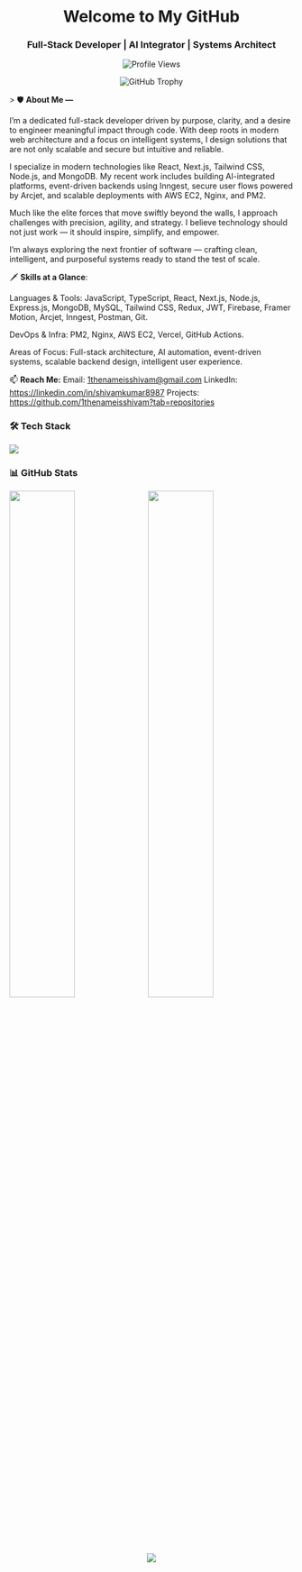 <h1 align="center">Welcome to My GitHub</h1> <h3 align="center">Full-Stack Developer | AI Integrator | Systems Architect</h3> <p align="center"> <img src="https://komarev.com/ghpvc/?username=1thenameisshivam&label=Profile%20views&color=0e75b6&style=flat" alt="Profile Views" /> </p> <p align="center"> <img src="https://github-profile-trophy.vercel.app/?username=1thenameisshivam&theme=tokyonight&margin-w=15&margin-h=15" alt="GitHub Trophy" /> </p>
>
🛡️ <strong>About Me —</strong>

I’m a dedicated full-stack developer driven by purpose, clarity, and a desire to engineer meaningful impact through code. With deep roots in modern web architecture and a focus on intelligent systems, I design solutions that are not only scalable and secure but intuitive and reliable.


I specialize in modern technologies like React, Next.js, Tailwind CSS, Node.js, and MongoDB. My recent work includes building AI-integrated platforms, event-driven backends using Inngest, secure user flows powered by Arcjet, and scalable deployments with AWS EC2, Nginx, and PM2.

Much like the elite forces that move swiftly beyond the walls, I approach challenges with precision, agility, and strategy. I believe technology should not just work — it should inspire, simplify, and empower.

I’m always exploring the next frontier of software — crafting clean, intelligent, and purposeful systems ready to stand the test of scale.

🗡️ <strong>Skills at a Glance</strong>:

Languages & Tools: JavaScript, TypeScript, React, Next.js, Node.js, Express.js, MongoDB, MySQL, Tailwind CSS, Redux, JWT, Firebase, Framer Motion, Arcjet, Inngest, Postman, Git.

DevOps & Infra: PM2, Nginx, AWS EC2, Vercel, GitHub Actions.

Areas of Focus: Full-stack architecture, AI automation, event-driven systems, scalable backend design, intelligent user experience.

📫 <strong>Reach Me:</strong>
Email: 1thenameisshivam@gmail.com
LinkedIn: https://linkedin.com/in/shivamkumar8987
Projects: https://github.com/1thenameisshivam?tab=repositories

<h3>🛠️ Tech Stack</h3> <p align="left"> <img src="https://skillicons.dev/icons?i=js,ts,react,nextjs,nodejs,express,mongodb,mysql,redis,html,css,tailwind,redux,docker,nginx,git,vercel,postman,was,azure,github,cloudflare,jest" /> </p>
<h3>📊 GitHub Stats</h3> <p align="left"> <img width="48%" src="https://github-readme-stats.vercel.app/api?username=1thenameisshivam&show_icons=true&theme=tokyonight" /> <img width="48%" src="https://github-readme-streak-stats.herokuapp.com?user=1thenameisshivam&theme=tokyonight" /> </p> <p align="center"> <img src="https://github-readme-stats.vercel.app/api/top-langs/?username=1thenameisshivam&layout=compact&theme=tokyonight" /> </p>
